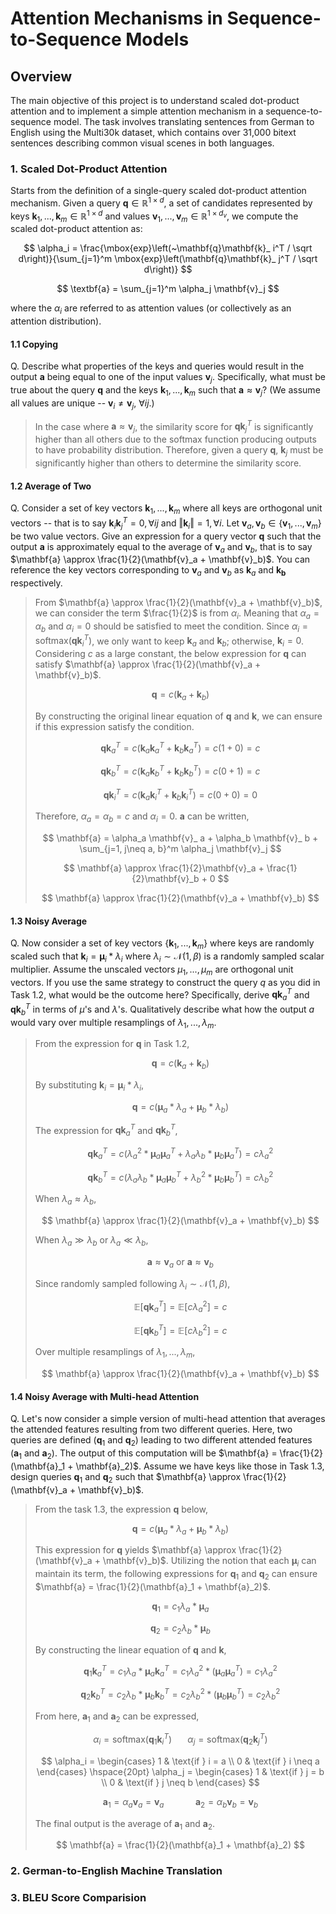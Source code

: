 # Attention Mechanisms in Sequence-to-Sequence Models

## Overview

The main objective of this project is to understand scaled dot-product attention and to implement a simple attention mechanism in a sequence-to-sequence model. The task involves translating sentences from German to English using the Multi30k dataset, which contains over 31,000 bitext sentences describing common visual scenes in both languages.

### 1. Scaled Dot-Product Attention

Starts from the definition of a single-query scaled dot-product attention mechanism. Given a query $\mathbf{q} \in \mathbb{R}^{1\times d}$, a set of candidates represented by keys $\mathbf{k}_1, ... , \mathbf{k}_m \in \mathbb{R}^{1\times d}$ and values $\mathbf{v}_1, ... , \mathbf{v}_m \in \mathbb{R}^{1\times d_v}$, we compute the scaled dot-product attention as:

$$
\alpha_i = \frac{\mbox{exp}\left(~\mathbf{q}\mathbf{k}_ i^T / \sqrt d\right)}{\sum_{j=1}^m \mbox{exp}\left(\mathbf{q}\mathbf{k}_ j^T / \sqrt d\right)}
$$

$$
\textbf{a} = \sum_{j=1}^m \alpha_j \mathbf{v}_j
$$

where the $\alpha_i$ are referred to as attention values (or collectively as an attention distribution).

#### **1.1 Copying**
Q. Describe what properties of the keys and queries would result in the output $\mathbf{a}$ being equal to one of the input values $\mathbf{v}_j$. Specifically, what must be true about the query $\mathbf{q}$ and the keys $\mathbf{k}_1, ..., \mathbf{k}_m$ such that $\mathbf{a} \approx \mathbf{v}_j$? (We assume all values are unique -- $\mathbf{v}_i \neq \mathbf{v}_j,~\forall ij$.)

> In the case where $\mathbf{a} \approx \mathbf{v}_j$, the similarity score for $\mathbf{q}\mathbf{k}_j^T$ is significantly higher than all others due to the softmax function producing outputs to have probability distribution. Therefore, given a query $\mathbf{q}$, $\mathbf{k}_j$ must be significantly higher than others to determine the similarity score.

#### **1.2 Average of Two**
Q. Consider a set of key vectors $\mathbf{k}_1, ... , \mathbf{k}_m$ where all keys are orthogonal unit vectors -- that is to say $\mathbf{k}_i \mathbf{k}_j^T = 0, \forall ij$ and $\Vert\mathbf{k}_i\Vert=1,\forall i$. Let $\mathbf{v}_a, \mathbf{v}_b \in \{\mathbf{v}_1, ..., \mathbf{v}_m\}$ be two value vectors. Give an expression for a query vector $\mathbf{q}$ such that the output $\mathbf{a}$ is approximately equal to the average of $\mathbf{v}_a$ and $\mathbf{v}_b$, that is to say $\mathbf{a} \approx \frac{1}{2}(\mathbf{v}_a + \mathbf{v}_b)$. You can reference the key vectors corresponding to $\mathbf{v}_a$ and $\mathbf{v}_b$ as $\mathbf{k}_a$ and $\mathbf{k_b}$ respectively.

>From $\mathbf{a} \approx \frac{1}{2}(\mathbf{v}_a + \mathbf{v}_b)$, we can consider the term $\frac{1}{2}$ is from $\alpha_i$. Meaning that $\alpha_a = \alpha_b$ and $\alpha_i = 0$ should be satisfied to meet the condition. Since $\alpha_i = \mbox{softmax}(\mathbf{q}\mathbf{k}_i^T)$, we only want to keep $\mathbf{k}_a$ and $\mathbf{k}_b$; otherwise, $\mathbf{k}_i=0$.\
Considering $c$ as a large constant, the below expression for $\mathbf{q}$ can satisfy $\mathbf{a} \approx \frac{1}{2}(\mathbf{v}_a + \mathbf{v}_b)$.
>
>$$ \mathbf{q}=c(\mathbf{k}_a + \mathbf{k}_b) $$
>
>By constructing the original linear equation of $\mathbf{q}$ and $\mathbf{k}$, we can ensure if this expression satisfy the condition.
>
>$$
\mathbf{q}\mathbf{k}_a^T=c(\mathbf{k}_a\mathbf{k}_a^T + \mathbf{k}_b\mathbf{k}_a^T)=c(1+0)=c
$$
>
>$$
\mathbf{q}\mathbf{k}_b^T=c(\mathbf{k}_a\mathbf{k}_b^T + \mathbf{k}_b\mathbf{k}_b^T)=c(0+1)=c
$$
>
>$$
\mathbf{q}\mathbf{k}_i^T=c(\mathbf{k}_a\mathbf{k}_i^T + \mathbf{k}_b\mathbf{k}_i^T)=c(0+0)=0
$$
>
>Therefore, $\alpha_a = \alpha_b = c$ and $\alpha_i = 0$. $\mathbf{a}$ can be written,
>
>$$
\mathbf{a} = \alpha_a \mathbf{v}_ a + \alpha_b \mathbf{v}_ b + \sum_{j=1, j\neq a, b}^m \alpha_j \mathbf{v}_j
$$
>
>$$
\mathbf{a} \approx \frac{1}{2}\mathbf{v}_a + \frac{1}{2}\mathbf{v}_b + 0
$$
>
>$$
\mathbf{a} \approx \frac{1}{2}(\mathbf{v}_a + \mathbf{v}_b)
$$

#### **1.3 Noisy Average**
Q. Now consider a set of key vectors $\{\mathbf{k}_1, ... , \mathbf{k}_m\}$ where keys are randomly scaled such that $\mathbf{k}_i = \mathbf{\mu}_i*\lambda_i$ where $\lambda_i \sim \mathcal{N}(1, \beta)$ is a randomly sampled scalar multiplier. Assume the unscaled vectors $\mu_1, ..., \mu_m$ are orthogonal unit vectors. If you use the same strategy to construct the query $q$ as you did in Task 1.2, what would be the outcome here? Specifically, derive $\mathbf{q}\mathbf{k}_a^T$ and $\mathbf{q}\mathbf{k}_b^T$ in terms of $\mu$'s and $\lambda$'s. Qualitatively describe what how the output $a$ would vary over multiple resamplings of $\lambda_1, ..., \lambda_m$.

>From the expression for $\mathbf{q}$ in Task 1.2,
>
>$$
\mathbf{q}=c(\mathbf{k}_a + \mathbf{k}_b)
$$
>
>By substituting $\mathbf{k}_i = \mathbf{\mu}_i*\lambda_i$,
>
>$$
\mathbf{q}=c(\mathbf{\mu}_a*\lambda_a + \mathbf{\mu}_b*\lambda_b)
$$
>
>The expression for $\mathbf{q}\mathbf{k}_a^T$ and $\mathbf{q}\mathbf{k}_b^T$,
>
>$$
\mathbf{q}\mathbf{k}_a^T=c(\lambda_a^2*\mathbf{\mu}_a\mathbf{\mu}_a^T + \lambda_a\lambda_b*\mathbf{\mu}_b\mathbf{\mu}_a^T)=c\lambda_a^2
$$
>
>$$
\mathbf{q}\mathbf{k}_b^T=c(\lambda_a\lambda_b*\mathbf{\mu}_a\mathbf{\mu}_b^T + \lambda_b^2*\mathbf{\mu}_b\mathbf{\mu}_b^T)=c\lambda_b^2
$$
>
>When $\lambda_a \approx \lambda_b$,
>
>$$
\mathbf{a} \approx \frac{1}{2}(\mathbf{v}_a + \mathbf{v}_b)
$$
>
>When $\lambda_a \gg \lambda_b$ or $\lambda_a \ll \lambda_b$,
>
>$$
\mathbf{a} \approx \mathbf{v}_a \text{ or } \mathbf{a} \approx \mathbf{v}_b
$$
>
>Since randomly sampled following $\lambda_i \sim \mathcal{N}(1, \beta)$,
>
>$$
\mathbb{E}[\mathbf{q}\mathbf{k}_a^T]=\mathbb{E}[c\lambda_a^2]=c
$$
>
>$$
\mathbb{E}[\mathbf{q}\mathbf{k}_b^T]=\mathbb{E}[c\lambda_b^2]=c
$$
>
>Over multiple resamplings of $\lambda_1, ..., \lambda_m$,
>
>$$
\mathbf{a} \approx \frac{1}{2}(\mathbf{v}_a + \mathbf{v}_b)
$$

#### **1.4 Noisy Average with Multi-head Attention**
Q. Let's now consider a simple version of multi-head attention that averages the attended features resulting from two different queries. Here, two queries are defined ($\mathbf{q}_1$ and $\mathbf{q}_2$) leading to two different attended features ($\mathbf{a}_1$ and $\mathbf{a}_2$). The output of this computation will be $\mathbf{a} = \frac{1}{2}(\mathbf{a}_1 + \mathbf{a}_2)$. Assume we have keys like those in Task 1.3, design queries $\mathbf{q}_1$ and $\mathbf{q}_2$ such that $\mathbf{a} \approx \frac{1}{2}(\mathbf{v}_a + \mathbf{v}_b)$.

>From the task 1.3, the expression $\mathbf{q}$ below,
>
>$$
\mathbf{q}=c(\mathbf{\mu}_a*\lambda_a + \mathbf{\mu}_b*\lambda_b)
$$
>
>This expression for $\mathbf{q}$ yields $\mathbf{a} \approx \frac{1}{2}(\mathbf{v}_a + \mathbf{v}_b)$. Utilizing the notion that each $\mathbf{\mu}_i$ can maintain its term, the following expressions for $\mathbf{q}_1$ and $\mathbf{q}_2$ can ensure $\mathbf{a} = \frac{1}{2}(\mathbf{a}_1 + \mathbf{a}_2)$.
>
>$$
\mathbf{q}_1=c_1\lambda_a*\mathbf{\mu}_a
$$
>
>$$
\mathbf{q}_2=c_2\lambda_b*\mathbf{\mu}_b
$$
>
>By constructing the linear equation of $\mathbf{q}$ and $\mathbf{k}$,
>
>$$
\mathbf{q}_1\mathbf{k}_a^T=c_1\lambda_a*\mathbf{\mu}_a\mathbf{k}_a^T =c_1\lambda_a^2*(\mathbf{\mu}_a\mathbf{\mu}_a^T)=c_1\lambda_a^2
$$
>
>$$
\mathbf{q}_2\mathbf{k}_b^T=c_2\lambda_b*\mathbf{\mu}_b\mathbf{k}_b^T =c_2\lambda_b^2*(\mathbf{\mu}_b\mathbf{\mu}_b^T)=c_2\lambda_b^2
$$
>
>From here, $\mathbf{a}_1$ and $\mathbf{a}_2$ can be expressed,
>
>$$
\alpha_i=\mbox{softmax}(\mathbf{q}_1\mathbf{k}_i^T)
\hspace{20pt}
\alpha_j=\mbox{softmax}(\mathbf{q}_2\mathbf{k}_j^T)
$$
>
>$$
\alpha_i = 
\begin{cases} 
1 & \text{if } i = a \\
0 & \text{if } i \neq a 
\end{cases}
\hspace{20pt}
\alpha_j = 
\begin{cases} 
1 & \text{if } j = b \\
0 & \text{if } j \neq b
\end{cases}
$$
>
>$$
\mathbf{a}_1 = \alpha_a \mathbf{v}_a = \mathbf{v}_a
\hspace{40pt}
\mathbf{a}_2 = \alpha_b \mathbf{v}_b = \mathbf{v}_b
$$
>
>The final output is the average of $\mathbf{a}_1$ and $\mathbf{a}_2$.
>
>$$
\mathbf{a} = \frac{1}{2}(\mathbf{a}_1 + \mathbf{a}_2)
$$

### 2. German-to-English Machine Translation

### 3. BLEU Score Comparision
